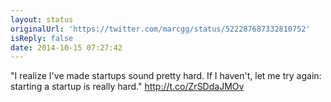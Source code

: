 ```yaml
---
layout: status
originalUrl: 'https://twitter.com/marcgg/status/522287687332810752'
isReply: false
date: 2014-10-15 07:27:42
---
```


"I realize I've made startups sound pretty hard. If I haven't, let me try again: starting a startup is really hard." http://t.co/ZrSDdaJMOv
